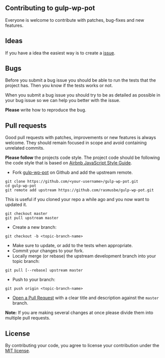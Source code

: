 ## Contributing to gulp-wp-pot

Everyone is welcome to contribute with patches, bug-fixes and new features.

## Ideas

If you have a idea the easiest way is to create a [issue](https://github.com/rasmusbe/gulp-wp-pot/issues).

## Bugs

Before you submit a bug issue you should be able to run the tests that the project has. Then you know if the tests works or not.

When you submit a bug issue you should try to be as detailed as possible in your bug issue so we can help you better with the issue.

**Please** write how to reproduce the bug.

## Pull requests

Good pull requests with patches, improvements or new features is always welcome. They should remain focused in scope and avoid containing unrelated commits.

**Please follow** the projects code style. The project code should be following the code style that is based on [Airbnb JavaScript Style Guide](https://github.com/airbnb/javascript/blob/master/README.md/).

* Fork [gulp-wp-pot](https://github.com/rasmusbe/gulp-wp-pot) on Github and add the upstream remote.

```
git clone https://github.com/<your-username>/gulp-wp-pot.git
cd gulp-wp-pot
git remote add upstream https://github.com/rasmusbe/gulp-wp-pot.git
```

This is useful if you cloned your repo a while ago and you now want to updated it.

```
git checkout master
git pull upstream master
```

* Create a new branch:

```
git checkout -b <topic-branch-name>
```

* Make sure to update, or add to the tests when appropriate.
* Commit your changes to your fork.
* Locally merge (or rebase) the upstream development branch into your topic branch:

```
git pull [--rebase] upstream master
```

* Push to your branch:

```
git push origin <topic-branch-name>
```

* [Open a Pull Request](https://help.github.com/articles/using-pull-requests/) with a clear title and description against the `master` branch.

**Note:**
If you are making several changes at once please divide them into multiple pull requests.

## License

By contributing your code, you agree to license your contribution under the [MIT license](https://github.com/rasmusbe/gulp-wp-pot/blob/master/license).